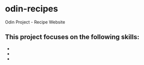 # odin-recipes
Odin Project - Recipe Website

This project focuses on the following skills:
-
-
-
-
